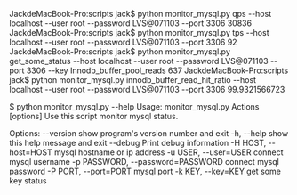 JackdeMacBook-Pro:scripts jack$ python monitor_mysql.py qps --host localhost --user root --password LVS@071103 --port 3306
30836
JackdeMacBook-Pro:scripts jack$ python monitor_mysql.py tps --host localhost --user root --password LVS@071103 --port 3306
92
JackdeMacBook-Pro:scripts jack$ python monitor_mysql.py get_some_status --host localhost --user root --password LVS@071103 --port 3306 --key Innodb_buffer_pool_reads
637
JackdeMacBook-Pro:scripts jack$ python monitor_mysql.py innodb_buffer_read_hit_ratio --host localhost --user root --password LVS@071103 --port 3306
99.9321566723

$ python monitor_mysql.py --help
Usage: monitor_mysql.py Actions [options] 
Use this script monitor mysql status.

Options:
  --version             show program's version number and exit
  -h, --help            show this help message and exit
  --debug               Print debug information
  -H HOST, --host=HOST  mysql hostname or ip address
  -u USER, --user=USER  connect mysql username
  -p PASSWORD, --password=PASSWORD
                        connect mysql password
  -P PORT, --port=PORT  mysql port
  -k KEY, --key=KEY     get some key status

